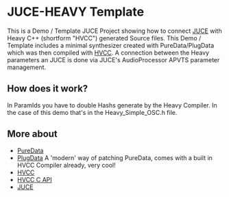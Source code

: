 # JUCE-HEAVY Template
This is a Demo / Template JUCE Project showing how to connect [JUCE](https://juce.com) with Heavy C++ (shortform "HVCC") generated Source files.
This Demo / Template includes a minimal synthesizer created with PureData/PlugData which was then compiled with [HVCC](https://github.com/Wasted-Audio/hvcc). A connection between the Heavy parameters an JUCE is done via JUCE's AudioProcessor APVTS parameter management.


## How does it work?
In ParamIds you have to double Hashs generate by the Heavy Compiler. In the case of this demo that's in the Heavy_Simple_OSC.h file. 

## More about
- [PureData](https://puredata.info)
- [PlugData](https://plugdata.org) A 'modern' way of patching PureData, comes with a built in HVCC Compiler already, very cool! 
- [HVCC](https://github.com/Wasted-Audio/hvcc)
- [HVCC C API]([https://github.com/Wasted-Audio/hvc](https://wasted-audio.github.io/hvcc/docs/05.c.html)c)
- [JUCE](https://juce.com)

